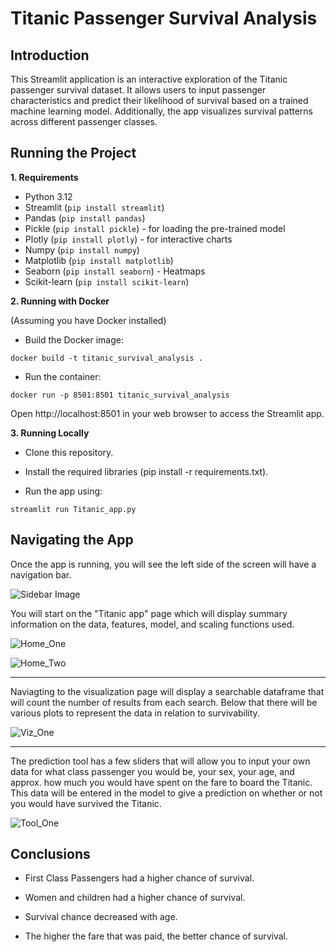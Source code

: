 # Titanic Passenger Survival Analysis

## **Introduction**

This Streamlit application is an interactive exploration of the Titanic passenger survival dataset. It allows users to input passenger characteristics and predict their likelihood of survival based on a trained machine learning model. Additionally, the app visualizes survival patterns across different passenger classes.

## Running the Project

**1. Requirements**

* Python 3.12
* Streamlit (`pip install streamlit`)
* Pandas (`pip install pandas`)
* Pickle (`pip install pickle`) - for loading the pre-trained model
* Plotly (`pip install plotly`) - for interactive charts
* Numpy (`pip install numpy`)
* Matplotlib (`pip install matplotlib`)
* Seaborn (`pip install seaborn`) - Heatmaps
* Scikit-learn (`pip install scikit-learn`)

**2. Running with Docker**

(Assuming you have Docker installed)

* Build the Docker image:

```docker build -t titanic_survival_analysis .```

* Run the container:

```docker run -p 8501:8501 titanic_survival_analysis```

Open http://localhost:8501 in your web browser to access the Streamlit app.

**3. Running Locally**

* Clone this repository.

* Install the required libraries (pip install -r requirements.txt).

* Run the app using:

```streamlit run Titanic_app.py```

## Navigating the App

Once the app is running, you will see the left side of the screen will have a navigation bar.

![Sidebar Image](Pictures/Sidebar.png)

You will start on the "Titanic app" page which will display summary information on the data, features, model, and scaling functions used. 

![Home_One](Pictures/Home_1.png)

![Home_Two](Pictures/Home_2.png)

---

Naviagting to the visualization page will display a searchable dataframe that will count the number of results from each search. Below that there will be various plots to represent the data in relation to survivability. 

![Viz_One](Pictures/Vis_1.png)

---

The prediction tool has a few sliders that will allow you to input your own data for what class passenger you would be, your sex, your age, and approx. how much you would have spent on the fare to board the Titanic. This data will be entered in the model to give a prediction on whether or not you would have survived the Titanic. 

![Tool_One](Pictures/Tool_1.png)



## Conclusions

* First Class Passengers had a higher chance of survival.

* Women and children had a higher chance of survival.

* Survival chance decreased with age.

* The higher the fare that was paid, the better chance of survival. 

